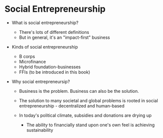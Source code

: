 # Social Entrepreneurship

* What is social entrepreneurship?
  * There's lots of different definitions
  * But in general, it's an "impact-first" business
  

* Kinds of social entrepreneurship
  * B corps
  * Microfinance
  * Hybrid foundation-businesses
  * FFIs (to be introduced in this book)
  
* Why social entrepreneursip?
  * Business is the problem.  Business can also be the solution.
  * The solution to many societal and global problems is rooted in social entrepreneurship - decentralized and human-based

  * In today's political climate, subsidies and donations are drying up
    * The ability to financially stand upon one's own feel is achieving sustainability
  
  
